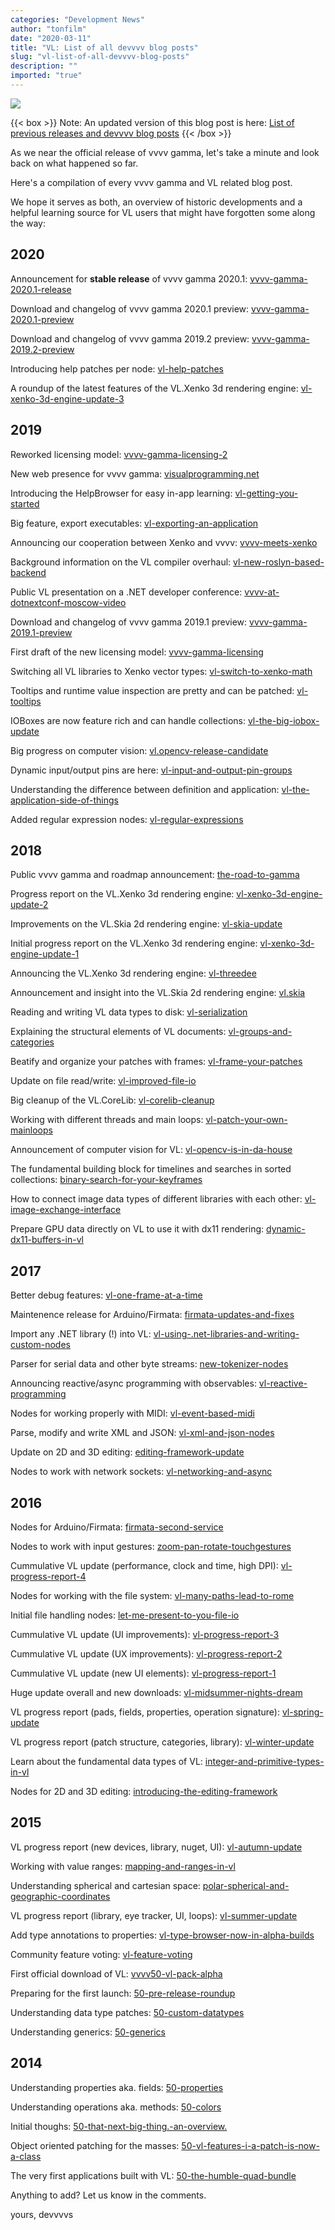 ```yaml
---
categories: "Development News"
author: "tonfilm"
date: "2020-03-11"
title: "VL: List of all devvvv blog posts"
slug: "vl-list-of-all-devvvv-blog-posts"
description: ""
imported: "true"
---
```



![](vvvv2019-2.png)

{{< box >}}
Note:
An updated version of this blog post is here: [List of previous releases and devvvv blog posts](https://thegraybook.vvvv.org/roadmap/past.html)
{{< /box >}}

As we near the official release of vvvv gamma, let's take a minute and look back on what happened so far.

Here's a compilation of every vvvv gamma and VL related blog post.

We hope it serves as both, an overview of historic developments and a helpful learning source for VL users that might have forgotten some along the way:

## 2020
Announcement for **stable release** of vvvv gamma 2020.1: [vvvv-gamma-2020.1-release](/blog/2020/vvvv-gamma-2020.1-release)

Download and changelog of vvvv gamma 2020.1 preview: [vvvv-gamma-2020.1-preview](/blog/2020/vvvv-gamma-2020.1-preview)

Download and changelog of vvvv gamma 2019.2 preview: [vvvv-gamma-2019.2-preview](/blog/2020/vvvv-gamma-2019.2-preview)

Introducing help patches per node: [vl-help-patches](/blog/2020/vl-help-patches)

A roundup of the latest features of the VL.Xenko 3d rendering engine: [vl-xenko-3d-engine-update-3](/blog/2020/vl-xenko-3d-engine-update-3)

## 2019
Reworked licensing model: [vvvv-gamma-licensing-2](/blog/2019/vvvv-gamma-licensing-2)

New web presence for vvvv gamma: [visualprogramming.net](/blog/2019/visualprogramming.net)

Introducing the HelpBrowser for easy in-app learning: [vl-getting-you-started](/blog/2019/vl-getting-you-started)

Big feature, export executables: [vl-exporting-an-application](/blog/2019/vl-exporting-an-application)

Announcing our cooperation between Xenko and vvvv: [vvvv-meets-xenko](/blog/2019/vvvv-meets-xenko)

Background information on the VL compiler overhaul: [vl-new-roslyn-based-backend](/blog/2019/vl-new-roslyn-based-backend)

Public VL presentation on a .NET developer conference: [vvvv-at-dotnextconf-moscow-video](/blog/2019/vvvv-at-dotnextconf-moscow-video)

Download and changelog of vvvv gamma 2019.1 preview: [vvvv-gamma-2019.1-preview](/blog/2019/vvvv-gamma-2019.1-preview)

First draft of the new licensing model: [vvvv-gamma-licensing](/blog/2019/vvvv-gamma-licensing)

Switching all VL libraries to Xenko vector types: [vl-switch-to-xenko-math](/blog/2019/vl-switch-to-xenko-math)

Tooltips and runtime value inspection are pretty and can be patched: [vl-tooltips](/blog/2019/vl-tooltips)

IOBoxes are now feature rich and can handle collections: [vl-the-big-iobox-update](/blog/2019/vl-the-big-iobox-update)

Big progress on computer vision: [vl.opencv-release-candidate](/blog/2019/vl.opencv-release-candidate)

Dynamic input/output pins are here: [vl-input-and-output-pin-groups](/blog/2019/vl-input-and-output-pin-groups)

Understanding the difference between definition and application: [vl-the-application-side-of-things](/blog/2019/vl-the-application-side-of-things)

Added regular expression nodes: [vl-regular-expressions](/blog/2019/vl-regular-expressions)

## 2018
Public vvvv gamma and roadmap announcement: [the-road-to-gamma](/blog/2018/the-road-to-gamma)

Progress report on the VL.Xenko 3d rendering engine: [vl-xenko-3d-engine-update-2](/blog/2018/vl-xenko-3d-engine-update-2)

Improvements on the VL.Skia 2d rendering engine: [vl-skia-update](/blog/2018/vl-skia-update)

Initial progress report on the VL.Xenko 3d rendering engine: [vl-xenko-3d-engine-update-1](/blog/2018/vl-xenko-3d-engine-update-1)

Announcing the VL.Xenko 3d rendering engine: [vl-threedee](/blog/2018/vl-threedee)

Announcement and insight into the VL.Skia 2d rendering engine: [vl.skia](/blog/2018/vl.skia)

Reading and writing VL data types to disk: [vl-serialization](/blog/2018/vl-serialization)

Explaining the structural elements of VL documents: [vl-groups-and-categories](/blog/2018/vl-groups-and-categories)

Beatify and organize your patches with frames: [vl-frame-your-patches](/blog/2018/vl-frame-your-patches)

Update on file read/write: [vl-improved-file-io](/blog/2018/vl-improved-file-io)

Big cleanup of the VL.CoreLib: [vl-corelib-cleanup](/blog/2018/vl-corelib-cleanup)

Working with different threads and main loops: [vl-patch-your-own-mainloops](/blog/2018/vl-patch-your-own-mainloops)

Announcement of computer vision for VL: [vl-opencv-is-in-da-house](/blog/2018/vl-opencv-is-in-da-house)

The fundamental building block for timelines and searches in sorted collections: [binary-search-for-your-keyframes](/blog/2018/binary-search-for-your-keyframes)

How to connect image data types of different libraries with each other: [vl-image-exchange-interface](/blog/2018/vl-image-exchange-interface)

Prepare GPU data directly on VL to use it with dx11 rendering: [dynamic-dx11-buffers-in-vl](/blog/2018/dynamic-dx11-buffers-in-vl)

## 2017
Better debug features: [vl-one-frame-at-a-time](/blog/2017/vl-one-frame-at-a-time)

Maintenence release for Arduino/Firmata: [firmata-updates-and-fixes](/blog/2017/firmata-updates-and-fixes)

Import any .NET library (!) into VL: [vl-using-.net-libraries-and-writing-custom-nodes](/blog/2017/vl-using-.net-libraries-and-writing-custom-nodes)

Parser for serial data and other byte streams: [new-tokenizer-nodes](/blog/2017/new-tokenizer-nodes)

Announcing reactive/async programming with observables: [vl-reactive-programming](/blog/2017/vl-reactive-programming)

Nodes for working properly with MIDI: [vl-event-based-midi](/blog/2017/vl-event-based-midi)

Parse, modify and write XML and JSON: [vl-xml-and-json-nodes](/blog/2017/vl-xml-and-json-nodes)

Update on 2D and 3D editing: [editing-framework-update](/blog/2017/editing-framework-update)

Nodes to work with network sockets: [vl-networking-and-async](/blog/2017/vl-networking-and-async)

## 2016
Nodes for Arduino/Firmata: [firmata-second-service](/blog/2016/firmata-second-service)

Nodes to work with input gestures: [zoom-pan-rotate-touchgestures](/blog/2016/zoom-pan-rotate-touchgestures)

Cummulative VL update (performance, clock and time, high DPI): [vl-progress-report-4](/blog/2016/vl-progress-report-4)

Nodes for working with the file system: [vl-many-paths-lead-to-rome](/blog/2016/vl-many-paths-lead-to-rome)

Initial file handling nodes: [let-me-present-to-you-file-io](/blog/2016/let-me-present-to-you-file-io)

Cummulative VL update (UI improvements): [vl-progress-report-3](/blog/2016/vl-progress-report-3)

Cummulative VL update (UX improvements): [vl-progress-report-2](/blog/2016/vl-progress-report-2)

Cummulative VL update (new UI elements): [vl-progress-report-1](/blog/2016/vl-progress-report-1)

Huge update overall and new downloads: [vl-midsummer-nights-dream](/blog/2016/vl-midsummer-nights-dream)

VL progress report (pads, fields, properties, operation signature): [vl-spring-update](/blog/2016/vl-spring-update)

VL progress report (patch structure, categories, library): [vl-winter-update](/blog/2016/vl-winter-update)

Learn about the fundamental data types of VL: [integer-and-primitive-types-in-vl](/blog/2016/integer-and-primitive-types-in-vl)

Nodes for 2D and 3D editing: [introducing-the-editing-framework](/blog/2016/introducing-the-editing-framework)

## 2015
VL progress report (new devices, library, nuget, UI): [vl-autumn-update](/blog/2015/vl-autumn-update)

Working with value ranges: [mapping-and-ranges-in-vl](/blog/2015/mapping-and-ranges-in-vl)

Understanding spherical and cartesian space: [polar-spherical-and-geographic-coordinates](/blog/2015/polar-spherical-and-geographic-coordinates)

VL progress report (library, eye tracker, UI, loops): [vl-summer-update](/blog/2015/vl-summer-update)

Add type annotations to properties: [vl-type-browser-now-in-alpha-builds](/blog/2015/vl-type-browser-now-in-alpha-builds)

Community feature voting: [vl-feature-voting](/blog/2015/vl-feature-voting)

First official download of VL: [vvvv50-vl-pack-alpha](/blog/2015/vvvv50-vl-pack-alpha)

Preparing for the first launch: [50-pre-release-roundup](/blog/2015/50-pre-release-roundup)

Understanding data type patches: [50-custom-datatypes](/blog/2015/50-custom-datatypes)

Understanding generics: [50-generics](/blog/2015/50-generics)

## 2014
Understanding properties aka. fields: [50-properties](/blog/2014/50-properties)

Understanding operations aka. methods: [50-colors](/blog/2014/50-colors)

Initial thoughs: [50-that-next-big-thing.-an-overview.](/blog/2014/50-that-next-big-thing.-an-overview.)

Object oriented patching for the masses: [50-vl-features-i-a-patch-is-now-a-class](/blog/2014/50-vl-features-i-a-patch-is-now-a-class)

The very first applications built with VL: [50-the-humble-quad-bundle](/blog/2014/50-the-humble-quad-bundle)

Anything to add? Let us know in the comments.

yours,
devvvvs